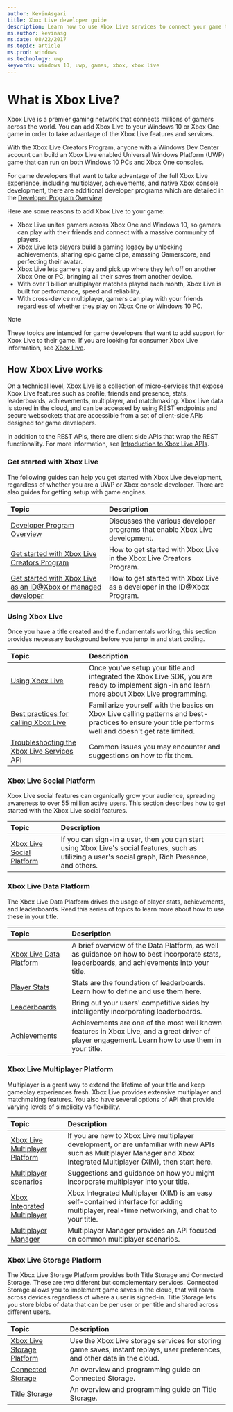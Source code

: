 ```yaml
---
author: KevinAsgari
title: Xbox Live developer guide
description: Learn how to use Xbox Live services to connect your game to the Xbox Live gaming network.
ms.author: kevinasg
ms.date: 08/22/2017
ms.topic: article
ms.prod: windows
ms.technology: uwp
keywords: windows 10, uwp, games, xbox, xbox live
---
```


# What is Xbox Live?

Xbox Live is a premier gaming network that connects millions of gamers across the world. You can add Xbox Live to your Windows 10 or Xbox One game in order to take advantage of the Xbox Live features and services.

With the Xbox Live Creators Program, anyone with a Windows Dev Center account can build an Xbox Live enabled Universal Windows Platform (UWP) game that can run on both Windows 10 PCs and Xbox One consoles.

For game developers that want to take advantage of the full Xbox Live experience, including multiplayer, achievements, and native Xbox console development, there are additional developer programs which are detailed in the [Developer Program Overview](developer-program-overview.md).

Here are some reasons to add Xbox Live to your game:

- Xbox Live unites gamers across Xbox One and Windows 10, so gamers can play with their friends and connect with a massive community of players.
- Xbox Live lets players build a gaming legacy by unlocking achievements, sharing epic game clips, amassing Gamerscore, and perfecting their avatar.
- Xbox Live lets gamers play and pick up where they left off on another Xbox One or PC, bringing all their saves from another device.
- With over 1 billion multiplayer matches played each month, Xbox Live is built for performance, speed and reliability.
- With cross-device multiplayer, gamers can play with your friends regardless of whether they play on Xbox One or Windows 10 PC.

> [!note]
> These topics are intended for game developers that want to add support for Xbox Live to their game. If you are looking for consumer Xbox Live information, see [Xbox Live](http://www.xbox.com/live/).

## How Xbox Live works

On a technical level, Xbox Live is a collection of micro-services that expose Xbox Live features such as profile, friends and presence, stats, leaderboards, achievements, multiplayer, and matchmaking. Xbox Live data is stored in the cloud, and can be accessed by using REST endpoints and secure websockets that are accessible from a set of client-side APIs designed for game developers.

In addition to the REST APIs, there are client side APIs that wrap the REST functionality. For more information, see [Introduction to Xbox Live APIs](introduction-to-xbox-live-apis.md).

### Get started with Xbox Live

The following guides can help you get started with Xbox Live development, regardless of whether you are a UWP or Xbox console developer.  There are also guides for getting setup with game engines.

| Topic                                                                                                                                             | Description                                                                                                   |
|:--------------------------------------------------------------------------------------------------------------------------------------------------|:--------------------------------------------------------------------------------------------------------------|
| [Developer Program Overview](developer-program-overview.md) | Discusses the various developer programs that enable Xbox Live development. |
| [Get started with Xbox Live Creators Program](get-started-with-creators/get-started-with-xbox-live-creators.md) | How to get started with Xbox Live in the Xbox Live Creators Program. |
| [Get started with Xbox Live as an ID@Xbox or managed  developer](get-started-with-partner/get-started-with-xbox-live-partner.md) | How to get started with Xbox Live as a developer in the ID@Xbox Program. |

### Using Xbox Live

Once you have a title created and the fundamentals working, this section provides necessary background before you jump in and start coding.

| Topic                                                                                                                                             | Description                                                                                                   |
|:--------------------------------------------------------------------------------------------------------------------------------------------------|:--------------------------------------------------------------------------------------------------------------|
| [Using Xbox Live](using-xbox-live/using-xbox-live.md) | Once you've setup your title and integrated the Xbox Live SDK, you are ready to implement sign-in and learn more about Xbox Live programming.
| [Best practices for calling Xbox Live](using-xbox-live/best-practices/best-practices-for-calling-xbox-live.md) | Familiarize yourself with the basics on Xbox Live calling patterns and best-practices to ensure your title performs well and doesn't get rate limited.
| [Troubleshooting the Xbox Live Services API](using-xbox-live/troubleshooting/troubleshooting-the-xbox-live-services-api.md) | Common issues you may encounter and suggestions on how to fix them.

### Xbox Live Social Platform

Xbox Live social features can organically grow your audience, spreading awareness to over 55 million active users.  This section describes how to get started with the Xbox Live social features.

| Topic                                                                                                                                             | Description                                                                                                   |
|:--------------------------------------------------------------------------------------------------------------------------------------------------|:--------------------------------------------------------------------------------------------------------------|
| [Xbox Live Social Platform](social-platform/social-platform.md) | If you can sign-in a user, then you can start using Xbox Live's social features, such as utilizing a user's social graph, Rich Presence, and others. |

### Xbox Live Data Platform

The Xbox Live Data Platform drives the usage of player stats, achievements, and leaderboards.  Read this series of topics to learn more about how to use these in your title.

| Topic                                                                                                                                             | Description                                                                                                   |
|:--------------------------------------------------------------------------------------------------------------------------------------------------|:--------------------------------------------------------------------------------------------------------------|
| [Xbox Live Data Platform](data-platform/data-platform.md) | A brief overview of the Data Platform, as well as guidance on how to best incorporate stats, leaderboards, and achievements into your title.
| [Player Stats](leaderboards-and-stats-2017/player-stats.md) | Stats are the foundation of leaderboards.  Learn how to define and use them here.
| [Leaderboards](leaderboards-and-stats-2017/leaderboards.md) | Bring out your users' competitive sides by intelligently incorporating leaderboards.
| [Achievements](achievements-2017/achievements.md) | Achievements are one of the most well known features in Xbox Live, and a great driver of player engagement. Learn how to use them in your title.

### Xbox Live Multiplayer Platform

Multiplayer is a great way to extend the lifetime of your title and keep gameplay experiences fresh.  Xbox Live provides extensive multiplayer and matchmaking features.  You also have several options of API that provide varying levels of simplicity vs flexibility.

| Topic                                                                                                                                             | Description                                                                                                   |
|:--------------------------------------------------------------------------------------------------------------------------------------------------|:--------------------------------------------------------------------------------------------------------------|
| [Xbox Live Multiplayer Platform](multiplayer/multiplayer-intro.md) | If you are new to Xbox Live multiplayer development, or are unfamiliar with new APIs such as Multiplayer Manager and Xbox Integrated Multiplayer (XIM), then start here. |
| [Multiplayer scenarios](multiplayer/multiplayer-scenarios.md) | Suggestions and guidance on how you might incorporate multiplayer into your title. |
| [Xbox Integrated Multiplayer](multiplayer/xbox-integrated-multiplayer-overview.md) | Xbox Integrated Multiplayer (XIM) is an easy self-contained interface for adding multiplayer, real-time networking, and chat to your title. |
| [Multiplayer Manager](multiplayer/multiplayer-manager.md) | Multiplayer Manager provides an API focused on common multiplayer scenarios. |

### Xbox Live Storage Platform

The Xbox Live Storage Platform provides both Title Storage and Connected Storage.  These are two different but complementary services.  Connected Storage allows you to implement game saves in the cloud, that will roam across devices regardless of where a user is signed-in.  Title Storage lets you store blobs of data that can be per user or per title and shared across different users.

| Topic                                                                                                                                             | Description                                                                                                   |
|:--------------------------------------------------------------------------------------------------------------------------------------------------|:--------------------------------------------------------------------------------------------------------------|
| [Xbox Live Storage Platform](storage-platform/storage-platform.md) | Use the Xbox Live storage services for storing game saves, instant replays, user preferences, and other data in the cloud. |
| [Connected Storage](storage-platform/connected-storage/connected-storage-technical-overview.md) | An overview and programming guide on Connected Storage. |
| [Title Storage](storage-platform/xbox-live-title-storage/xbox-live-title-storage.md) | An overview and programming guide on Title Storage. |
